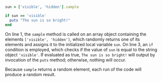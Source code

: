 ```Ruby
sun = ['visible', 'hidden'].sample

if sun == 'visible'
  puts "The sun is so bright!"
end

```
On line 1, the `sample` method is called on an array object containing the elements `['visible', 'hidden']`, which randomly returns one of its elements and assigns it to the initialized local variable `sun`. On line 3, an `if` condition is employed, which checks if the value of `sun` is equal to the string object `'visible'`. If evaluated as true, `The sun is so bright!` will output by invocation of the `puts` method; otherwise, nothing will occur.

Because `sample` returns a random element, each run of the code will produce a random result.